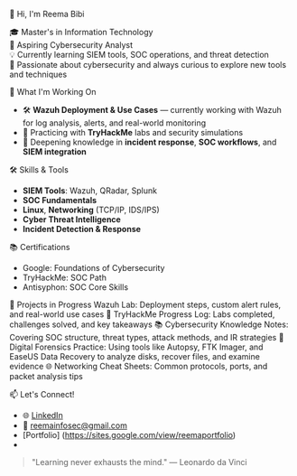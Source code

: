 👋 Hi, I'm Reema Bibi

🎓 Master's in Information Technology  
🔐 Aspiring Cybersecurity Analyst  
💡 Currently learning SIEM tools, SOC operations, and threat detection  
🧠 Passionate about cybersecurity and always curious to explore new tools and techniques  

🔭 What I'm Working On
- 🛠️ **Wazuh Deployment & Use Cases** — currently working with Wazuh for log analysis, alerts, and real-world monitoring  
- 🧪 Practicing with **TryHackMe** labs and security simulations  
- 📖 Deepening knowledge in **incident response**, **SOC workflows**, and **SIEM integration**  

🛠️ Skills & Tools
- **SIEM Tools**: Wazuh, QRadar, Splunk  
- **SOC Fundamentals**  
- **Linux**, **Networking** (TCP/IP, IDS/IPS)  
- **Cyber Threat Intelligence**  
- **Incident Detection & Response**  

📚 Certifications
- Google: Foundations of Cybersecurity  
- TryHackMe: SOC Path  
- Antisyphon: SOC Core Skills  

📘 Projects in Progress
 Wazuh Lab: Deployment steps, custom alert rules, and real-world use cases
🧪 TryHackMe Progress Log: Labs completed, challenges solved, and key takeaways
📚 Cybersecurity Knowledge Notes: Covering SOC structure, threat types, attack methods, and IR strategies
🧠 Digital Forensics Practice: Using tools like Autopsy, FTK Imager, and EaseUS Data Recovery to analyze disks, recover files, and examine evidence
🌐 Networking Cheat Sheets: Common protocols, ports, and packet analysis tips

📫 Let's Connect!
- 🌐 [LinkedIn](https://www.linkedin.com/in/reema-infosec)  
- 📧 reemainfosec@gmail.com
- [Portfolio] (https://sites.google.com/view/reemaportfolio)
- 

> "Learning never exhausts the mind." — Leonardo da Vinci
